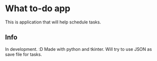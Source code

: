 # What to-do app

This is application that will help schedule tasks.

## Info

In development. :D
Made with python and tkinter. Will try to use JSON as save file for tasks.
